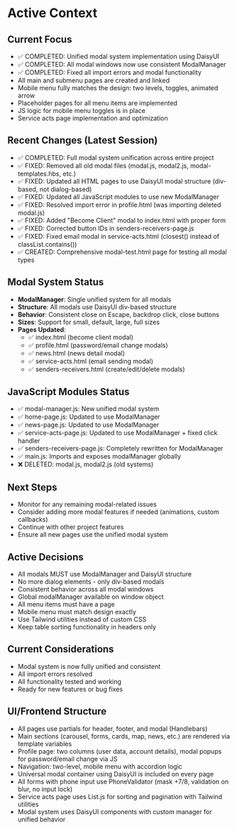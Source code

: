 # Active Context

## Current Focus
- ✅ COMPLETED: Unified modal system implementation using DaisyUI
- ✅ COMPLETED: All modal windows now use consistent ModalManager
- ✅ COMPLETED: Fixed all import errors and modal functionality
- All main and submenu pages are created and linked
- Mobile menu fully matches the design: two levels, toggles, animated arrow
- Placeholder pages for all menu items are implemented
- JS logic for mobile menu toggles is in place
- Service acts page implementation and optimization

## Recent Changes (Latest Session)
- ✅ COMPLETED: Full modal system unification across entire project
- ✅ FIXED: Removed all old modal files (modal.js, modal2.js, modal-templates.hbs, etc.)
- ✅ FIXED: Updated all HTML pages to use DaisyUI modal structure (div-based, not dialog-based)
- ✅ FIXED: Updated all JavaScript modules to use new ModalManager
- ✅ FIXED: Resolved import error in profile.html (was importing deleted modal.js)
- ✅ FIXED: Added "Become Client" modal to index.html with proper form
- ✅ FIXED: Corrected button IDs in senders-receivers-page.js
- ✅ FIXED: Fixed email modal in service-acts.html (closest() instead of classList.contains())
- ✅ CREATED: Comprehensive modal-test.html page for testing all modal types

## Modal System Status
- **ModalManager**: Single unified system for all modals
- **Structure**: All modals use DaisyUI div-based structure
- **Behavior**: Consistent close on Escape, backdrop click, close buttons
- **Sizes**: Support for small, default, large, full sizes
- **Pages Updated**: 
  - ✅ index.html (become client modal)
  - ✅ profile.html (password/email change modals)
  - ✅ news.html (news detail modal)
  - ✅ service-acts.html (email sending modal)
  - ✅ senders-receivers.html (create/edit/delete modals)

## JavaScript Modules Status
- ✅ modal-manager.js: New unified modal system
- ✅ home-page.js: Updated to use ModalManager
- ✅ news-page.js: Updated to use ModalManager
- ✅ service-acts-page.js: Updated to use ModalManager + fixed click handler
- ✅ senders-receivers-page.js: Completely rewritten for ModalManager
- ✅ main.js: Imports and exposes modalManager globally
- ❌ DELETED: modal.js, modal2.js (old systems)

## Next Steps
- Monitor for any remaining modal-related issues
- Consider adding more modal features if needed (animations, custom callbacks)
- Continue with other project features
- Ensure all new pages use the unified modal system

## Active Decisions
- All modals MUST use ModalManager and DaisyUI structure
- No more dialog elements - only div-based modals
- Consistent behavior across all modal windows
- Global modalManager available on window object
- All menu items must have a page
- Mobile menu must match design exactly
- Use Tailwind utilities instead of custom CSS
- Keep table sorting functionality in headers only

## Current Considerations
- Modal system is now fully unified and consistent
- All import errors resolved
- All functionality tested and working
- Ready for new features or bug fixes

## UI/Frontend Structure
- All pages use partials for header, footer, and modal (Handlebars)
- Main sections (carousel, forms, cards, map, news, etc.) are rendered via template variables
- Profile page: two columns (user data, account details), modal popups for password/email change via JS
- Navigation: two-level, mobile menu with accordion logic
- Universal modal container using DaisyUI is included on every page
- All forms with phone input use PhoneValidator (mask +7/8, validation on blur, no input lock)
- Service acts page uses List.js for sorting and pagination with Tailwind utilities
- Modal system uses DaisyUI components with custom manager for unified behavior 